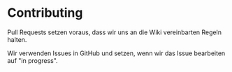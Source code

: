 # Contributing
Pull Requests setzen voraus, dass wir uns an die Wiki vereinbarten Regeln halten. 

Wir verwenden Issues in GitHub und setzen, wenn wir das Issue bearbeiten auf "in progress".
